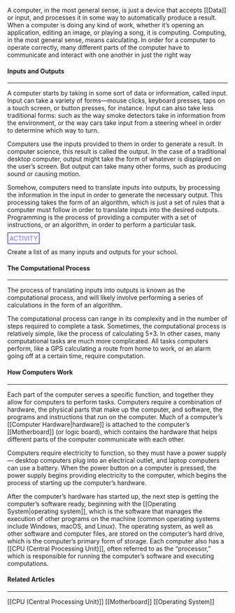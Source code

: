 A computer, in the most general sense, is just a device that accepts [[Data]] or input, and processes it in some way to automatically produce a result. When a computer is doing any kind of work, whether it’s opening an application, editing an image, or playing a song, it is computing. Computing, in the most general sense, means calculating. In order for a computer to operate correctly, many different parts of the computer have to communicate and interact with one another in just the right way
#### Inputs and Outputs
<hr>
A computer starts by taking in some sort of data or information, called input. Input can take a variety of forms—mouse clicks, keyboard presses, taps on a touch screen, or button presses, for instance. Input can also take less traditional forms: such as the way smoke detectors take in information from the environment, or the way cars take input from a steering wheel in order to determine which way to turn.

Computers use the inputs provided to them in order to generate a result. In computer science, this result is called the output. In the case of a traditional desktop computer, output might take the form of whatever is displayed on the user’s screen. But output can take many other forms, such as producing sound or causing motion.

Somehow, computers need to translate inputs into outputs, by processing the information in the input in order to generate the necessary output. This processing takes the form of an algorithm, which is just a set of rules that a computer must follow in order to translate inputs into the desired outputs. Programming is the process of providing a computer with a set of instructions, or an algorithm, in order to perform a particular task.


<span style="color: #7b6cd9; border: 2px solid #7b6cd9; padding: 3px">ACTIVITY</span>

Create a list of as many inputs and outputs for your school.

#### The Computational Process
<hr>
The process of translating inputs into outputs is known as the computational process, and will likely involve performing a series of calculations in the form of an algorithm.

The computational process can range in its complexity and in the number of steps required to complete a task. Sometimes, the computational process is relatively simple, like the process of calculating 5+3. In other cases, many computational tasks are much more complicated. All tasks computers perform, like a GPS calculating a route from home to work, or an alarm going off at a certain time, require computation.

#### How Computers Work
<hr>
Each part of the computer serves a specific function, and together they allow for computers to perform tasks. Computers require a combination of hardware, the physical parts that make up the computer, and software, the programs and instructions that run on the computer. Much of a computer’s [[Computer Hardware|hardware]] is attached to the computer’s [[Motherboard]] (or logic board), which contains the hardware that helps different parts of the computer communicate with each other.

Computers require electricity to function, so they must have a power supply— desktop computers plug into an electrical outlet, and laptop computers can use a battery. When the power button on a computer is pressed, the power supply begins providing electricity to the computer, which begins the process of starting up the computer’s hardware.

After the computer’s hardware has started up, the next step is getting the computer’s software ready, beginning with the [[Operating System|operating system]], which is the software that manages the execution of other programs on the machine (common operating systems include Windows, macOS, and Linux). The operating system, as well as other software and computer files, are stored on the computer’s hard drive, which is the computer’s primary form of storage. Each computer also has a [[CPU  (Central Processing Unit)]], often referred to as the “processor,” which is responsible for running the computer’s software and executing computations.

#### Related Articles
<hr>

[[CPU  (Central Processing Unit)]]
[[Motherboard]]
[[Operating System]]
